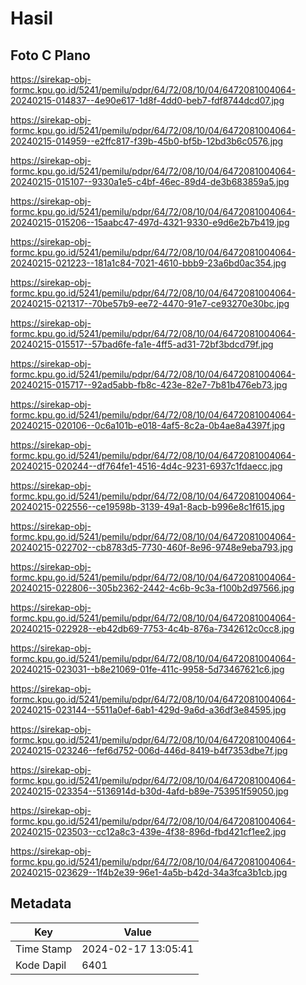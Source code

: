 # Hasil

## Foto C Plano

https://sirekap-obj-formc.kpu.go.id/5241/pemilu/pdpr/64/72/08/10/04/6472081004064-20240215-014837--4e90e617-1d8f-4dd0-beb7-fdf8744dcd07.jpg

https://sirekap-obj-formc.kpu.go.id/5241/pemilu/pdpr/64/72/08/10/04/6472081004064-20240215-014959--e2ffc817-f39b-45b0-bf5b-12bd3b6c0576.jpg

https://sirekap-obj-formc.kpu.go.id/5241/pemilu/pdpr/64/72/08/10/04/6472081004064-20240215-015107--9330a1e5-c4bf-46ec-89d4-de3b683859a5.jpg

https://sirekap-obj-formc.kpu.go.id/5241/pemilu/pdpr/64/72/08/10/04/6472081004064-20240215-015206--15aabc47-497d-4321-9330-e9d6e2b7b419.jpg

https://sirekap-obj-formc.kpu.go.id/5241/pemilu/pdpr/64/72/08/10/04/6472081004064-20240215-021223--181a1c84-7021-4610-bbb9-23a6bd0ac354.jpg

https://sirekap-obj-formc.kpu.go.id/5241/pemilu/pdpr/64/72/08/10/04/6472081004064-20240215-021317--70be57b9-ee72-4470-91e7-ce93270e30bc.jpg

https://sirekap-obj-formc.kpu.go.id/5241/pemilu/pdpr/64/72/08/10/04/6472081004064-20240215-015517--57bad6fe-fa1e-4ff5-ad31-72bf3bdcd79f.jpg

https://sirekap-obj-formc.kpu.go.id/5241/pemilu/pdpr/64/72/08/10/04/6472081004064-20240215-015717--92ad5abb-fb8c-423e-82e7-7b81b476eb73.jpg

https://sirekap-obj-formc.kpu.go.id/5241/pemilu/pdpr/64/72/08/10/04/6472081004064-20240215-020106--0c6a101b-e018-4af5-8c2a-0b4ae8a4397f.jpg

https://sirekap-obj-formc.kpu.go.id/5241/pemilu/pdpr/64/72/08/10/04/6472081004064-20240215-020244--df764fe1-4516-4d4c-9231-6937c1fdaecc.jpg

https://sirekap-obj-formc.kpu.go.id/5241/pemilu/pdpr/64/72/08/10/04/6472081004064-20240215-022556--ce19598b-3139-49a1-8acb-b996e8c1f615.jpg

https://sirekap-obj-formc.kpu.go.id/5241/pemilu/pdpr/64/72/08/10/04/6472081004064-20240215-022702--cb8783d5-7730-460f-8e96-9748e9eba793.jpg

https://sirekap-obj-formc.kpu.go.id/5241/pemilu/pdpr/64/72/08/10/04/6472081004064-20240215-022806--305b2362-2442-4c6b-9c3a-f100b2d97566.jpg

https://sirekap-obj-formc.kpu.go.id/5241/pemilu/pdpr/64/72/08/10/04/6472081004064-20240215-022928--eb42db69-7753-4c4b-876a-7342612c0cc8.jpg

https://sirekap-obj-formc.kpu.go.id/5241/pemilu/pdpr/64/72/08/10/04/6472081004064-20240215-023031--b8e21069-01fe-411c-9958-5d73467621c6.jpg

https://sirekap-obj-formc.kpu.go.id/5241/pemilu/pdpr/64/72/08/10/04/6472081004064-20240215-023144--5511a0ef-6ab1-429d-9a6d-a36df3e84595.jpg

https://sirekap-obj-formc.kpu.go.id/5241/pemilu/pdpr/64/72/08/10/04/6472081004064-20240215-023246--fef6d752-006d-446d-8419-b4f7353dbe7f.jpg

https://sirekap-obj-formc.kpu.go.id/5241/pemilu/pdpr/64/72/08/10/04/6472081004064-20240215-023354--5136914d-b30d-4afd-b89e-753951f59050.jpg

https://sirekap-obj-formc.kpu.go.id/5241/pemilu/pdpr/64/72/08/10/04/6472081004064-20240215-023503--cc12a8c3-439e-4f38-896d-fbd421cf1ee2.jpg

https://sirekap-obj-formc.kpu.go.id/5241/pemilu/pdpr/64/72/08/10/04/6472081004064-20240215-023629--1f4b2e39-96e1-4a5b-b42d-34a3fca3b1cb.jpg


## Metadata

| Key        | Value               |
| ---------- | ------------------- |
| Time Stamp | 2024-02-17 13:05:41 |
| Kode Dapil | 6401                |



